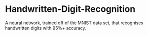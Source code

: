 # Handwritten-Digit-Recognition
A neural network, trained off of the MNIST data set, that recognises handwritten digits with 95%+ accuracy.
